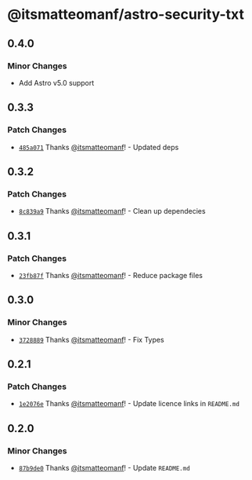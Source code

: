# @itsmatteomanf/astro-security-txt

## 0.4.0

### Minor Changes

- Add Astro v5.0 support

## 0.3.3

### Patch Changes

- [`485a071`](https://github.com/itsmatteomanf/astro-components/commit/485a0712167442c8d1ad62696b6ef36bd0c49e9b) Thanks [@itsmatteomanf](https://github.com/itsmatteomanf)! - Updated deps

## 0.3.2

### Patch Changes

- [`8c839a9`](https://github.com/itsmatteomanf/astro-components/commit/8c839a9d47f09493269a8d13d138daf36c61f71a) Thanks [@itsmatteomanf](https://github.com/itsmatteomanf)! - Clean up dependecies

## 0.3.1

### Patch Changes

- [`23fb87f`](https://github.com/itsmatteomanf/astro-components/commit/23fb87fc6e29df36bba676bbabf45350759d5639) Thanks [@itsmatteomanf](https://github.com/itsmatteomanf)! - Reduce package files

## 0.3.0

### Minor Changes

- [`3728889`](https://github.com/itsmatteomanf/astro-components/commit/372888993583cd3f646de82d6aac57bd5d9fb515) Thanks [@itsmatteomanf](https://github.com/itsmatteomanf)! - Fix Types

## 0.2.1

### Patch Changes

- [`1e2076e`](https://github.com/itsmatteomanf/astro-components/commit/1e2076e1ed5886f235d056526f170be4fd6dcaea) Thanks [@itsmatteomanf](https://github.com/itsmatteomanf)! - Update licence links in `README.md`

## 0.2.0

### Minor Changes

- [`87b9de0`](https://github.com/itsmatteomanf/astro-components/commit/87b9de0d5ada537b60c848fa293e648f687cb0d4) Thanks [@itsmatteomanf](https://github.com/itsmatteomanf)! - Update `README.md`
